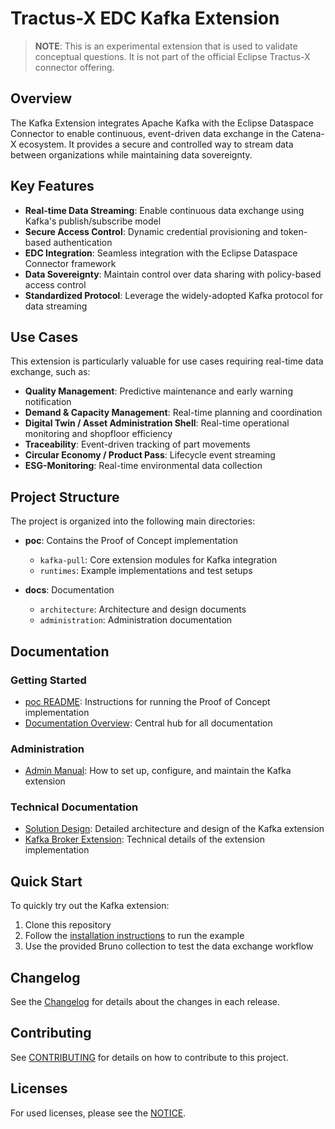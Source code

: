 # Tractus-X EDC Kafka Extension

> **NOTE**: This is an experimental extension that is used to validate conceptual questions.
> It is not part of the official Eclipse Tractus-X connector offering.

## Overview

The Kafka Extension integrates Apache Kafka with the Eclipse Dataspace Connector to enable continuous, event-driven data
exchange in the Catena-X ecosystem.
It provides a secure and controlled way to stream data between organizations while maintaining data sovereignty.

## Key Features

- **Real-time Data Streaming**: Enable continuous data exchange using Kafka's publish/subscribe model
- **Secure Access Control**: Dynamic credential provisioning and token-based authentication
- **EDC Integration**: Seamless integration with the Eclipse Dataspace Connector framework
- **Data Sovereignty**: Maintain control over data sharing with policy-based access control
- **Standardized Protocol**: Leverage the widely-adopted Kafka protocol for data streaming

## Use Cases

This extension is particularly valuable for use cases requiring real-time data exchange, such as:

- **Quality Management**: Predictive maintenance and early warning notification
- **Demand & Capacity Management**: Real-time planning and coordination
- **Digital Twin / Asset Administration Shell**: Real-time operational monitoring and shopfloor efficiency
- **Traceability**: Event-driven tracking of part movements
- **Circular Economy / Product Pass**: Lifecycle event streaming
- **ESG-Monitoring**: Real-time environmental data collection

## Project Structure

The project is organized into the following main directories:

- **poc**: Contains the Proof of Concept implementation
    - `kafka-pull`: Core extension modules for Kafka integration
    - `runtimes`: Example implementations and test setups

- **docs**: Documentation
    - `architecture`: Architecture and design documents
    - `administration`: Administration documentation

## Documentation

### Getting Started

- [poc README](poc/README.md): Instructions for running the Proof of Concept implementation
- [Documentation Overview](docs/README.md): Central hub for all documentation

### Administration

- [Admin Manual](docs/administration/admin-manual.md): How to set up, configure, and maintain the Kafka extension

### Technical Documentation

- [Solution Design](docs/architecture/solution-design-kafka-pull.md):
  Detailed architecture and design of the Kafka extension
- [Kafka Broker Extension](poc/kafka-pull/README.md): Technical details of the extension implementation

## Quick Start

To quickly try out the Kafka extension:

1. Clone this repository
2. Follow the [installation instructions](INSTALL.md) to run the example
3. Use the provided Bruno collection to test the data exchange workflow

## Changelog

See the [Changelog](CHANGELOG.md) for details about the changes in each release.

## Contributing

See [CONTRIBUTING](CONTRIBUTING.md) for details on how to contribute to this project.

## Licenses

For used licenses, please see the [NOTICE](NOTICE.md).
